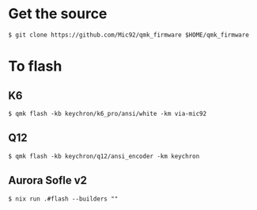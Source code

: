 # Get the source

```console
$ git clone https://github.com/Mic92/qmk_firmware $HOME/qmk_firmware
```

# To flash

## K6

```console
$ qmk flash -kb keychron/k6_pro/ansi/white -km via-mic92
```

## Q12

```
$ qmk flash -kb keychron/q12/ansi_encoder -km keychron
```

## Aurora Sofle v2

```
$ nix run .#flash --builders ""
```
